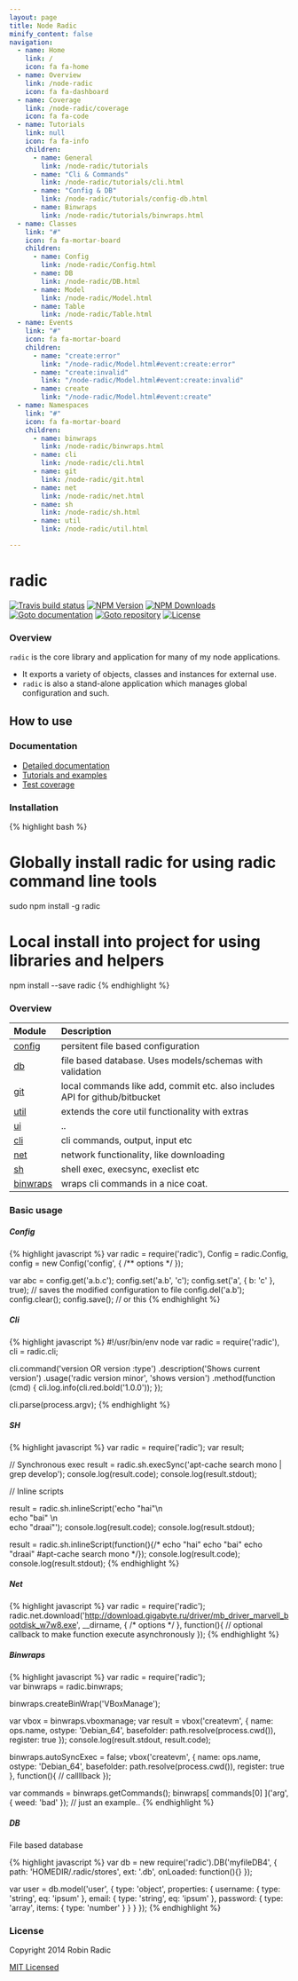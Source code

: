 ```yaml
---
layout: page
title: Node Radic
minify_content: false
navigation:
  - name: Home
    link: /
    icon: fa fa-home
  - name: Overview
    link: /node-radic
    icon: fa fa-dashboard
  - name: Coverage
    link: /node-radic/coverage
    icon: fa fa-code
  - name: Tutorials
    link: null
    icon: fa fa-info
    children:
      - name: General
        link: /node-radic/tutorials
      - name: "Cli & Commands"
        link: /node-radic/tutorials/cli.html
      - name: "Config & DB"
        link: /node-radic/tutorials/config-db.html
      - name: Binwraps
        link: /node-radic/tutorials/binwraps.html
  - name: Classes
    link: "#"
    icon: fa fa-mortar-board
    children:
      - name: Config
        link: /node-radic/Config.html
      - name: DB
        link: /node-radic/DB.html
      - name: Model
        link: /node-radic/Model.html
      - name: Table
        link: /node-radic/Table.html
  - name: Events
    link: "#"
    icon: fa fa-mortar-board
    children:
      - name: "create:error"
        link: "/node-radic/Model.html#event:create:error"
      - name: "create:invalid"
        link: "/node-radic/Model.html#event:create:invalid"
      - name: create
        link: "/node-radic/Model.html#event:create"
  - name: Namespaces
    link: "#"
    icon: fa fa-mortar-board
    children:
      - name: binwraps
        link: /node-radic/binwraps.html
      - name: cli
        link: /node-radic/cli.html
      - name: git
        link: /node-radic/git.html
      - name: net
        link: /node-radic/net.html
      - name: sh
        link: /node-radic/sh.html
      - name: util
        link: /node-radic/util.html

---
```

# radic
[![Travis build status](https://img.shields.io/travis/RobinRadic/node-radic.svg)](http://travis-ci.org/RobinRadic/node-radic)
[![NPM Version](https://img.shields.io/npm/v/radic.svg)](http://npmjs.org/package/radic)
[![NPM Downloads](https://img.shields.io/npm/dm/radic.svg)](http://npmjs.org/package/radic)
[![Goto documentation](http://img.shields.io/badge/goto-documentation-orange.svg)](http://robin.radic.nl/node-radic)
[![Goto repository](http://img.shields.io/badge/goto-repository-orange.svg)](https://github.com/robinradic/node-radic)
[![License](http://img.shields.io/badge/license-MIT-blue.svg)](http://radic.mit-license.org)


### Overview
`radic` is the core library and application for many of my node applications.
 
- It exports a variety of objects, classes and instances for external use.   
- `radic` is also a stand-alone application which manages global configuration and such.
  
  
## How to use

### Documentation
- [Detailed documentation](http://robin.radic.nl/node-radic)
- [Tutorials and examples](http://robin.radic.nl/node-radic/tutorial-radic.html)
- [Test coverage](http://robin.radic.nl/node-radic/coverage/)
  
  
### Installation
{% highlight bash %}
# Globally install radic for using radic command line tools
sudo npm install -g radic

# Local install into project for using libraries and helpers
npm install --save radic
{% endhighlight %}
  
  
  
### Overview
  
| Module | Description |
|:-------|:------------|
| [config](http://robin.radic.nl/node-radic/Config.html) | persitent file based configuration |
| [db](http://robin.radic.nl/node-radic/DB.html) | file based database. Uses models/schemas with validation |
| [git](http://robin.radic.nl/node-radic/git.html) | local commands like add, commit etc. also includes API for github/bitbucket |
| [util](http://robin.radic.nl/node-radic/util.html) | extends the core util functionality with extras |
| [ui](http://robin.radic.nl/node-radic/ui.html) | .. |
| [cli](http://robin.radic.nl/node-radic/cli.html) | cli commands, output, input etc |
| [net](http://robin.radic.nl/node-radic/net.html) | network functionality, like downloading |
| [sh](http://robin.radic.nl/node-radic/sh.html) | shell exec, execsync, execlist etc |
| [binwraps](http://robin.radic.nl/node-radic/binwraps.html) | wraps cli commands in a nice coat. |
  
  
### Basic usage
  
##### Config
{% highlight javascript %}
var radic = require('radic'),
    Config = radic.Config,
    config = new Config('config', { /** options */ });
    
var abc = config.get('a.b.c'); 
config.set('a.b', 'c'); 
config.set('a', { b: 'c' }, true); // saves the modified configuration to file
config.del('a.b');
config.clear();
config.save(); // or this
{% endhighlight %}
  
  
##### Cli
{% highlight javascript %}
#!/usr/bin/env node
var radic = require('radic'),
    cli = radic.cli;

cli.command('version OR version :type')
    .description('Shows current version')
    .usage('radic version minor', 'shows version')
    .method(function (cmd) {
        cli.log.info(cli.red.bold('1.0.0'));
    });
    
cli.parse(process.argv);
{% endhighlight %}
  
  
##### SH
{% highlight javascript %}
var radic = require('radic');
var result;

// Synchronous exec
result = radic.sh.execSync('apt-cache search mono | grep develop');
console.log(result.code); console.log(result.stdout);

// Inline scripts

result = radic.sh.inlineScript('echo "hai"\n\
echo "bai" \n\
echo "draai"');
console.log(result.code);
console.log(result.stdout);

result = radic.sh.inlineScript(function(){/*
       echo "hai"
       echo "bai"
       echo "draai"
       #apt-cache search mono
*/});
console.log(result.code);
console.log(result.stdout);
{% endhighlight %}
  
  
##### Net
{% highlight javascript %}
var radic = require('radic');
radic.net.download('http://download.gigabyte.ru/driver/mb_driver_marvell_bootdisk_w7w8.exe', __dirname, { /* options */ }, function(){
    // optional callback to make function execute asynchronously
});
{% endhighlight %}
  
  
##### Binwraps
{% highlight javascript %}
var radic = require('radic');    
var binwraps = radic.binwraps;

binwraps.createBinWrap('VBoxManage');
     
var vbox = binwraps.vboxmanage;
var result = vbox('createvm', {
  name: ops.name,
  ostype: 'Debian_64',
  basefolder: path.resolve(process.cwd()),
  register: true
});
console.log(result.stdout, result.code);


binwraps.autoSyncExec = false;
vbox('createvm', {
  name: ops.name,
  ostype: 'Debian_64',
  basefolder: path.resolve(process.cwd()),
  register: true
}, function(){
     // callllback
});


var commands = binwraps.getCommands();
binwraps[ commands[0] ]('arg', { weed: 'bad' }); // just an example..
{% endhighlight %}
  
  
##### DB
File based database 

{% highlight javascript %}
var db = new require('radic').DB('myfileDB4', {
    path: 'HOMEDIR/.radic/stores',
    ext: '.db',
    onLoaded: function(){}
});

var user = db.model('user', {
    type: 'object',
    properties: {
        username: { type: 'string', eq: 'ipsum' },
        email: { type: 'string', eq: 'ipsum' },
        password: {
            type: 'array',
            items: { type: 'number' }
        }
    }
});
{% endhighlight %}

  

### License
Copyright 2014 Robin Radic 

[MIT Licensed](http://radic.mit-license.org)

